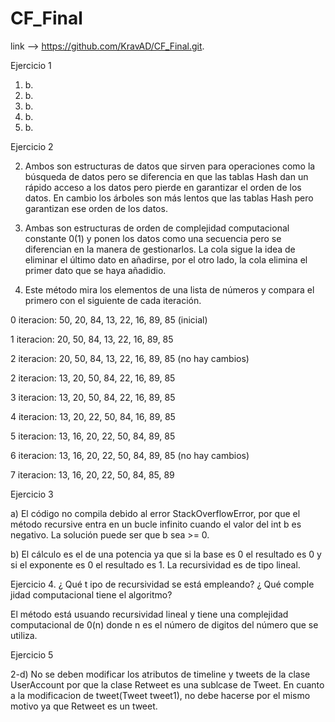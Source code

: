 # CF_Final
link --> https://github.com/KravAD/CF_Final.git.

Ejercicio 1 
1) b.
2) b.
3) b.
4) b.
5) b.

Ejercicio 2

2) Ambos son estructuras de datos que sirven para operaciones como la búsqueda de datos pero se diferencia en que las tablas Hash dan un rápido acceso a los datos pero pierde en garantizar el orden de los datos. En cambio los árboles son más lentos que las tablas Hash pero garantizan ese orden de los datos.

3) Ambas son estructuras de orden de complejidad computacional constante 0(1) y ponen los datos como una secuencia pero se diferencian en la manera de gestionarlos. La cola sigue la idea de eliminar el último dato en añadirse, por el otro lado, la cola elimina el primer dato que se haya añadidio.
   
4) Este método mira los elementos de una lista de números y compara el primero con el siguiente de cada iteración.

0 iteracion: 50, 20, 84, 13, 22, 16, 89, 85 (inicial)

1 iteracion: 20, 50, 84, 13, 22, 16, 89, 85

2 iteracion: 20, 50, 84, 13, 22, 16, 89, 85 (no hay cambios)

2 iteracion: 13, 20, 50, 84, 22, 16, 89, 85

3 iteracion: 13, 20, 50, 84, 22, 16, 89, 85

4 iteracion: 13, 20, 22, 50, 84, 16, 89, 85

5 iteracion: 13, 16, 20, 22, 50, 84, 89, 85

6 iteracion: 13, 16, 20, 22, 50, 84, 89, 85 (no hay cambios)

7 iteracion: 13, 16, 20, 22, 50, 84, 85, 89

Ejercicio 3

a) El código no compila debido al error StackOverflowError, por que el método recursive entra en un bucle infinito cuando el valor del int b es negativo. La solución puede ser que b sea >= 0.

b) El cálculo es el de una potencia ya que si la base es 0 el resultado es 0 y si el exponente es 0 el resultado es 1. La recursividad es de tipo lineal.

Ejercicio 4. ¿ Qué t ipo de recursividad se está empleando? ¿ Qué comple jidad computacional tiene el algoritmo?

El método está usuando recursividad lineal y tiene una complejidad computacional de 0(n) donde n es el número de digitos del número que se utiliza.

Ejercicio 5

2-d) No se deben modificar los atributos de timeline y tweets de la clase UserAccount por que la clase Retweet es una sublcase de Tweet. En cuanto a la modificacion de tweet(Tweet tweet1), no debe hacerse por el mismo motivo ya que Retweet es un tweet.
